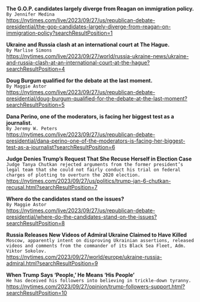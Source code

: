 **The G.O.P. candidates largely diverge from Reagan on immigration policy.**\
`By Jennifer Medina`\
https://nytimes.com/live/2023/09/27/us/republican-debate-presidential/the-gop-candidates-largely-diverge-from-reagan-on-immigration-policy?searchResultPosition=1

**Ukraine and Russia clash at an international court at The Hague.**\
`By Marlise Simons`\
https://nytimes.com/live/2023/09/27/world/russia-ukraine-news/ukraine-and-russia-clash-at-an-international-court-at-the-hague?searchResultPosition=4

**Doug Burgum qualified for the debate at the last moment.**\
`By Maggie Astor`\
https://nytimes.com/live/2023/09/27/us/republican-debate-presidential/doug-burgum-qualified-for-the-debate-at-the-last-moment?searchResultPosition=5

**Dana Perino, one of the moderators, is facing her biggest test as a journalist.**\
`By Jeremy W. Peters`\
https://nytimes.com/live/2023/09/27/us/republican-debate-presidential/dana-perino-one-of-the-moderators-is-facing-her-biggest-test-as-a-journalist?searchResultPosition=6

**Judge Denies Trump’s Request That She Recuse Herself in Election Case**\
`Judge Tanya Chutkan rejected arguments from the former president’s legal team that she could not fairly conduct his trial on federal charges of plotting to overturn the 2020 election.`\
https://nytimes.com/2023/09/27/us/politics/trump-jan-6-chutkan-recusal.html?searchResultPosition=7

**Where do the candidates stand on the issues?**\
`By Maggie Astor`\
https://nytimes.com/live/2023/09/27/us/republican-debate-presidential/where-do-the-candidates-stand-on-the-issues?searchResultPosition=8

**Russia Releases New Videos of Admiral Ukraine Claimed to Have Killed**\
`Moscow, apparently intent on disproving Ukrainian assertions, released videos and comments from the commander of its Black Sea Fleet, Adm. Viktor Sokolov.`\
https://nytimes.com/2023/09/27/world/europe/ukraine-russia-admiral.html?searchResultPosition=9

**When Trump Says ‘People,’ He Means ‘His People’**\
`He has deceived his followers into believing in trickle-down tyranny.`\
https://nytimes.com/2023/09/27/opinion/trump-followers-support.html?searchResultPosition=10

